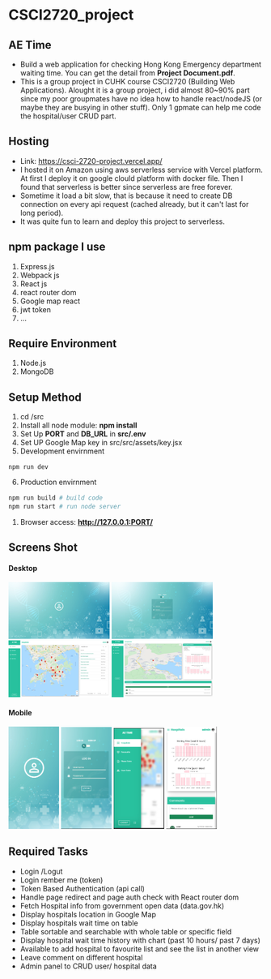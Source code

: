 # CSCI2720_project

## AE Time
 - Build a web application for checking Hong Kong Emergency department waiting time. You can get the detail from **Project Document.pdf**.
 - This is a group project in CUHK course CSCI2720 (Building Web Applications). Alought it is a group project, i did almost 80~90% part since my poor groupmates have no idea how to handle react/nodeJS (or maybe they are busying in other stuff). Only 1 gpmate can help me code the hospital/user CRUD part. 

## Hosting
 - Link: https://csci-2720-project.vercel.app/
 - I hosted it on Amazon using aws serverless service with Vercel platform. At first I deploy it on google clould platform with docker file. Then I found that serverless is better since serverless are free forever.
 - Sometime it load a bit slow, that is because it need to create DB connection on every api request (cached already, but it can't last for long period).
 - It was quite fun to learn and deploy this project to serverless.

## npm package I use
1. Express.js
2. Webpack js
3. React js
4. react router dom
5. Google map react
6. jwt token
7. ...

## Require Environment
1. Node.js
2. MongoDB

## Setup Method
1. cd /src<br>
2. Install all node module: **npm install**
3. Set Up **PORT** and **DB_URL** in **src/.env**
4. Set UP Google Map key in src/src/assets/key.jsx
5. Development envirnment
```
npm run dev
```
6. Production envirnment
```bash
npm run build # build code 
npm run start # run node server
```
1. Browser access: **http://127.0.0.1:PORT/** 

## Screens Shot
#### Desktop
<p float="left">
 <img src="https://github.com/samuelcwfovo/CSCI2720_project/blob/main/markdown-png/destop.png" alt="Desktop" width="200" height= "112"/>
 <img src="https://github.com/samuelcwfovo/CSCI2720_project/blob/main/markdown-png/destop-login.png" alt="Desktop-login" width="200" height= "112"/>
 <img src="https://github.com/samuelcwfovo/CSCI2720_project/blob/main/markdown-png/destop-main.png" alt="Desktop-main" width="200" height= "112"/>
 <img src="https://github.com/samuelcwfovo/CSCI2720_project/blob/main/markdown-png/destop-detail.png" alt="Desktop-detail" width="200" height= "112"/>
</p>

#### Mobile
<p float="left">
 <img src="https://github.com/samuelcwfovo/CSCI2720_project/blob/main/markdown-png/mobile.png" alt="mobile" width="100"/>
 <img src="https://github.com/samuelcwfovo/CSCI2720_project/blob/main/markdown-png/mobile-login.png" alt="mobile-login" width="100"/>
 <img src="https://github.com/samuelcwfovo/CSCI2720_project/blob/main/markdown-png/mobile-main.png" alt="mobile-main" width="100"/>
 <img src="https://github.com/samuelcwfovo/CSCI2720_project/blob/main/markdown-png/mobile-detail.png" alt="mobile-detail" width="100"/>
</p>

## Required Tasks <br>
- Login /Logut
- Login rember me (token)
- Token Based Authentication (api call)
- Handle page redirect and page auth check with React router dom
- Fetch Hospital info from government open data (data.gov.hk)
- Display hospitals location in Google Map
- Display hospitals wait time on table
- Table sortable and searchable with whole table or specific field
- Display hospital wait time history with chart (past 10 hours/ past 7 days)
- Available to add hospital to favourite list and see the list in another view
- Leave comment on different hospital
- Admin panel to CRUD user/ hospital data
